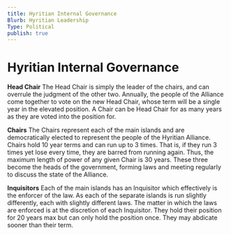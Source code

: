 ```yaml
---
title: Hyritian Internal Governance
Blurb: Hyritian Leadership
Type: Political
publish: true
---
```


# Hyritian Internal Governance
**Head Chair**
The Head Chair is simply the leader of the chairs, and can overrule the judgment of the other two. Annually, the people of the Alliance come together to vote on the new Head Chair, whose term will be a single year in the elevated position. A Chair can be Head Chair for as many years as they are voted into the position for.

**Chairs**
The Chairs represent each of the main islands and are democratically elected to represent the people of the Hyritian Alliance. Chairs hold 10 year terms and can run up to 3 times. That is, if they run 3 times yet lose every time, they are barred from running again. Thus, the maximum length of power of any given Chair is 30 years. These three become the heads of the government, forming laws and meeting regularly to discuss the state of the Alliance.

**Inquisitors**
Each of the main islands has an Inquisitor which effectively is the enforcer of the law. As each of the separate islands is run slightly differently, each with slightly different laws. The matter in which the laws are enforced is at the discretion of each Inquisitor. They hold their position for 20 years max but can only hold the position once. They may abdicate sooner than their term.